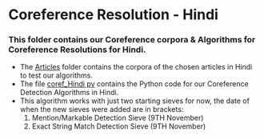 # Coreference Resolution - Hindi
### This folder contains our Coreference corpora & Algorithms for Coreference Resolutions for Hindi.

* The [Articles](./Articles) folder contains the corpora of the chosen articles in Hindi to test our algorithms.
* The file [coref_Hindi py](./coref_Hindi.py) contains the Python code for our Coreference Detection Algorithms in Hindi.
* This algorithm works with just two starting sieves for now, the date of when the new sieves were added are in brackets:
	1. Mention/Markable Detection Sieve (9TH November)
	2. Exact String Match Detection Sieve (9TH November)
